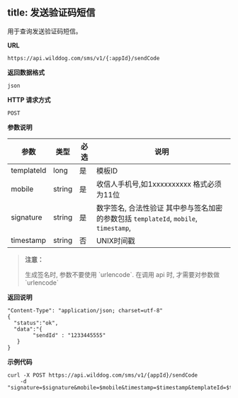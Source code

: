 
title: 发送验证码短信
---
用于查询发送验证码短信。

**URL**

```
https://api.wilddog.com/sms/v1/{:appId}/sendCode
```

**返回数据格式**

```
json
```

**HTTP 请求方式**  
  
```
POST    
```
    
**参数说明**
    
|参数           |类型           |必选       |说明|
|--------------|--------------|----------|---|
|templateId     |long            |是         |模板ID|
|mobile          |string         |是         |收信人手机号,如1xxxxxxxxxx 格式必须为11位|
|signature      |string         |是         |数字签名, 合法性验证 其中参与签名加密的参数包括 `templateId`, `mobile`, `timestamp`,|
|timestamp      |string         |否         |UNIX时间戳|
    

<blockquote class="warning">
  <p><strong>注意：</strong></p>
  生成签名时, 参数不要使用 `urlencode`. 在调用 api 时, 才需要对参数做 `urlencode`
</blockquote>



**返回说明**

```
"Content-Type": "application/json; charset=utf-8"
{
  "status":"ok",
  "data":"{
        "sendId" : "1233445555"
   }
}
```

**示例代码**

```
curl -X POST https://api.wilddog.com/sms/v1/{appId}/sendCode 
	-d "signature=$signature&mobile=$mobile&timestamp=$timestamp&templateId=$templateId"
	
```	